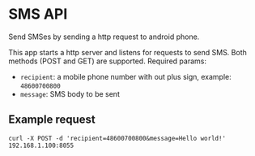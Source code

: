 # SMS API

Send SMSes by sending a http request to android phone. 

This app starts a http server and listens for requests to send SMS. Both methods (POST and GET) are supported. Required params:

 - `recipient`: a mobile phone number with out plus sign, example: `48600700800`
 - `message`: SMS body to be sent
 
 ## Example request
 
 `curl -X POST -d 'recipient=48600700800&message=Hello world!' 192.168.1.100:8055`



